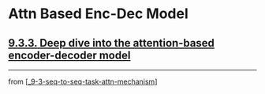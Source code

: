 # Attn Based Enc-Dec Model

## [**9.3.3.** Deep dive into the attention-based encoder-decoder model]()

---
from [[_9-3-seq-to-seq-task-attn-mechanism]]

[//begin]: # "Autogenerated link references for markdown compatibility"
[_9-3-seq-to-seq-task-attn-mechanism]: _9-3-seq-to-seq-task-attn-mechanism.md "Seq-to-seq Attn Mechanism"
[//end]: # "Autogenerated link references"